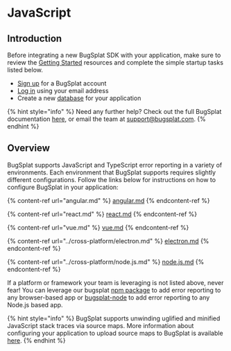 # JavaScript

## Introduction

Before integrating a new BugSplat SDK with your application, make sure to review the [Getting Started](../../) resources and complete the simple startup tasks listed below.

* [Sign up](https://app.bugsplat.com/v2/sign-up) for a BugSplat account
* [Log in](https://app.bugsplat.com/auth0/login) using your email address
* Create a new [database](https://app.bugsplat.com/v2/settings/company/databases) for your application

{% hint style="info" %}
Need any further help? Check out the full BugSplat documentation [here](../../../../), or email the team at [support@bugsplat.com](mailto:support@bugsplat.com).
{% endhint %}

## Overview

BugSplat supports JavaScript and TypeScript error reporting in a variety of environments. Each environment that BugSplat supports requires slightly different configurations. Follow the links below for instructions on how to configure BugSplat in your application:

{% content-ref url="angular.md" %}
[angular.md](angular.md)
{% endcontent-ref %}

{% content-ref url="react.md" %}
[react.md](react.md)
{% endcontent-ref %}

{% content-ref url="vue.md" %}
[vue.md](vue.md)
{% endcontent-ref %}

{% content-ref url="../cross-platform/electron.md" %}
[electron.md](../cross-platform/electron.md)
{% endcontent-ref %}

{% content-ref url="../cross-platform/node.js.md" %}
[node.js.md](../cross-platform/node.js.md)
{% endcontent-ref %}

If a platform or framework your team is leveraging is not listed above, never fear! You can leverage our bugsplat [npm package](https://www.npmjs.com/package/bugsplat) to add error reporting to any browser-based app or [bugsplat-node](https://www.npmjs.com/package/bugsplat-node) to add error reporting to any Node.js based app.

{% hint style="info" %}
BugSplat supports unwinding uglified and minified JavaScript stack traces via source maps. More information about configuring your application to upload source maps to BugSplat is available [here](../../../development/working-with-symbol-files/source-maps.md).
{% endhint %}
